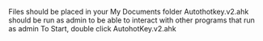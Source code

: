 Files should be placed in your My Documents folder
Autothotkey.v2.ahk should be run as admin to be able to interact with other programs that run as admin
To Start, double click AutohotKey.v2.ahk
